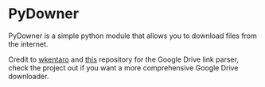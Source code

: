 # PyDowner

PyDowner is a simple python module that allows you to download files from the internet.

Credit to [wkentaro](https://github.com/wkentaro) and [this](https://github.com/wkentaro/gdown) repository for the Google Drive link parser,
check the project out if you want a more comprehensive Google Drive downloader.